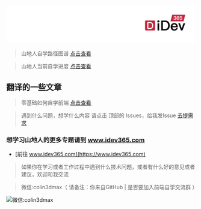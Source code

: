 ![微信:colin3dmax](./banner/banner_idev365.png)


> 山地人自学路径图谱 [点击查看](./idev365_roadmap.md) 

> 山地人当前自学进度 [点击查看](./TimeLine.md)

## 翻译的一些文章
> 零基础如何自学前端 [点击查看](./articles/how-to-web-dev.md)


> 遇到什么问题，想学什么内容 请点击 顶部的 Issues，给我发Issue [去提需求](https://github.com/idev365-team/idev365/issues)

### 想学习山地人的更多专题请到 www.idev365.com 

* [前往 www.idev365.com](https://www.idev365.com)

> 如果你在学习或者工作过程中遇到什么技术问题，或者有什么好的意见或者建议，欢迎和我交流  

> 微信:colin3dmax（ 请备注：你来自GitHub | 是否要加入前端自学交流群 ）

![微信:colin3dmax](https://raw.githubusercontent.com/colin3dmax/idev365_static/master/banner/banner_wechat.png)
